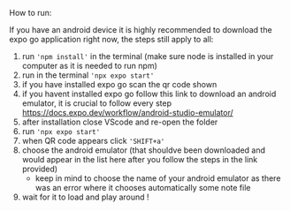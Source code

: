 How to run:

If you have an android device it is highly recommended to download the expo go application right now, the steps still apply to all:

1) run `'npm install'` in the terminal (make sure node is installed in your computer as it is needed to run npm)
2) run in the terminal `'npx expo start'`
3) if you have installed expo go scan the qr code shown
4) if you havent installed expo go follow this link to download an android emulator, it is crucial to follow every step https://docs.expo.dev/workflow/android-studio-emulator/
5) after installation close VScode and re-open the folder
6) run `'npx expo start'`
7) when QR code appears click `'SHIFT+a'`
8) choose the android emulator (that shouldve been downloaded and would appear in the list here after you follow the steps in the link provided)
   - keep in mind to choose the name of your android emulator as there was an error where it chooses automatically some note file
10) wait for it to load and play around !
